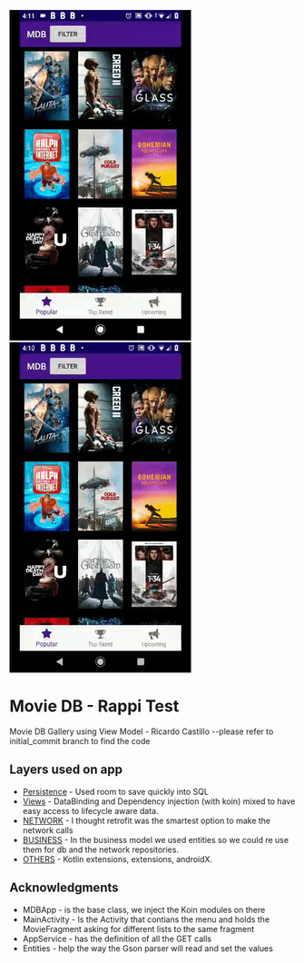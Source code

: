 ![alt text](https://github.com/vodre/rappiTest/blob/master/images/ezgif-3-396cde7073f5.gif)
![alt text](https://github.com/vodre/rappiTest/blob/master/images/gif1.gif)

# Movie DB - Rappi Test
Movie DB Gallery using View Model - Ricardo Castillo
--please refer to initial_commit branch to find the code


## Layers used on app

* [Persistence](https://developer.android.com/topic/libraries/architecture/room) - Used room to save quickly into SQL
* [Views](https://developer.android.com/topic/libraries/data-binding/?hl=es-419) - DataBinding and Dependency injection (with koin) mixed to have easy access to lifecycle aware data.  
* [NETWORK](https://square.github.io/retrofit/) - I thought retrofit was the smartest option to make the network calls
* [BUSINESS]() - In the business model we used entities so we could re use them for db and the network repositories.
* [OTHERS]() - Kotlin extensions, extensions, androidX.


## Acknowledgments

* MDBApp - is the base class, we inject the Koin modules on there
* MainActivity - Is the Activity that contians the menu and holds the MovieFragment asking for different lists to the same fragment
* AppService - has the definition of all the GET calls
* Entities - help the way the Gson parser will read and set the values

